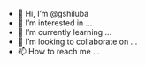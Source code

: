- 👋 Hi, I’m @gshiluba
- 👀 I’m interested in ...
- 🌱 I’m currently learning ...
- 💞️ I’m looking to collaborate on ...
- 📫 How to reach me ...

<!---
gshiluba/gshiluba is a ✨ special ✨ repository because its `README.md` (this file) appears on your GitHub profile.
You can click the Preview link to take a look at your changes.
--->
